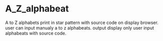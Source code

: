 # A_Z_alphabeat
A to Z alphabets print  in star pattern with source code on display browser.  
user can input manualy  a to z alphabeats.
output display only user input alphabeats with source code.
